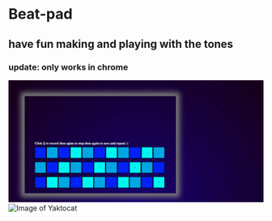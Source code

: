 # Beat-pad
## have fun making and playing with the tones 
### update: only works in chrome
![Image of BeatPad](https://github.com/tbutler4/Beat-pad/blob/master/Screen%20Shot%202020-10-22%20at%2011.25.04%20PM.png)
![Image of Yaktocat](https://octodex.github.com/images/yaktocat.png)
